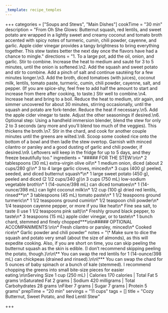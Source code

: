 ```yaml
---
_template: recipe_temples
---
```



+++
categories = ["Soups and Stews", "Main Dishes"]
cookTime = "30 min"
description = "From Oh She Glows: Butternut squash, red lentils, and sweet potato are wrapped in a lightly sweet and creamy coconut and tomato broth accented with spicy notes of turmeric, cumin, chili powder, cayenne, and garlic. Apple cider vinegar provides a tangy brightness to bring everything together. This stew tastes better the next day once the flavors have had a chance to mingle."
directions = "1. To a large pot, add the oil, onion, and garlic. Stir to combine. Increase the heat to medium and sauté for 3 to 5 minutes, until the onion is softened.\n2. Add the squash and sweet potato and stir to combine. Add a pinch of salt and continue sautéing for a few minutes longer.\n3. Add the broth, diced tomatoes (with juices), coconut milk, lentils, tomato paste, turmeric, cumin, chili powder, cayenne, salt, and pepper. (If you are spice-shy, feel free to add half the amount to start and increase from there after cooking, to taste.) Stir well to combine.\n4. Increase heat and bring to a boil. Reduce the heat to medium, stir again, and simmer uncovered for about 30 minutes, stirring occasionally, until the squash and potato are fork-tender. Reduce the heat if necessary.\n5. Add the apple cider vinegar to taste. Adjust the other seasonings if desired.\n6. Optional step: Using a handheld immersion blender, blend the stew for only 2 to 3 seconds (any more and you’ll blend too much of the veggies). This thickens the broth.\n7. Stir in the chard, and cook for another couple minutes until the greens are wilted.\n8. Scoop some cooked rice onto the bottom of a bowl and then ladle the stew overtop. Garnish with minced cilantro or parsley and a good dusting of garlic and chili powder, if desired.\n9. Leftovers will keep in the fridge for up to 5 days, and they freeze beautifully too."
ingredients = "##### FOR THE STEW:\n\n* 2 tablespoons (30 mL) extra-virgin olive oil\n* 1 medium onion, diced (about 2 cups/280 g)\n* 3 to 4 large garlic cloves, minced\n* 3 cups (400 g) peeled, seeded, and diced butternut squash*\n* 1 large sweet potato (450 g), peeled and diced (2 1/2 cups/340 g)*\n* 3 cups (750 mL) low-sodium vegetable broth\n* 1 (14-ounce/398 mL) can diced tomatoes\n* 1 (14-ounce/398 mL) can light coconut milk\n* 1/2 cup (100 g) dried red lentils, rinsed**\n* 3 tablespoons (45 mL) tomato paste\n* 1 1/2 teaspoons ground turmeric\n* 1 1/2 teaspoons ground cumin\n* 1/2 teaspoon chili powder\n* 1/4 teaspoon cayenne pepper, or more if you like heat\n* Fine sea salt, to taste (I use 1 1/2 teaspoons pink salt)\n* Freshly ground black pepper, to taste\n* 3 teaspoons (15 mL) apple cider vinegar, or to taste\n* 1 bunch chard, stemmed and finely chopped***\n\n##### OPTIONAL ACCOMPANIMENTS:\n\n* Fresh cilantro or parsley, minced\n* Cooked rice\n* Garlic powder and chili powder"
notes = "\\* Make sure to dice the squash and potato very small (about the size of almonds), as this will expedite cooking. Also, if you are short on time, you can skip peeling the butternut squash as the skin is edible. (I don’t recommend skipping peeling the potato, though.)\n\n\\** You can swap the red lentils for 1 (14-ounce/398 mL) can chickpeas (drained and rinsed).\n\n\\*** You can swap the chard for 5 ounces of baby spinach or a bunch of kale (stemmed). I recommend chopping the greens into small bite-size pieces for easier eating.\n\nServing Size 1 cup (250 mL) | Calories 170 calories | Total Fat 5 grams  \nSaturated Fat 2 grams | Sodium 420 milligrams | Total Carbohydrates 28 grams  \nFiber 7 grams | Sugar 7 grams | Protein 5 grams"
prepTime = "20 min"
servings = "11 cups"
tags = []
title = "Cozy Butternut, Sweet Potato, and Red Lentil Stew"

+++
